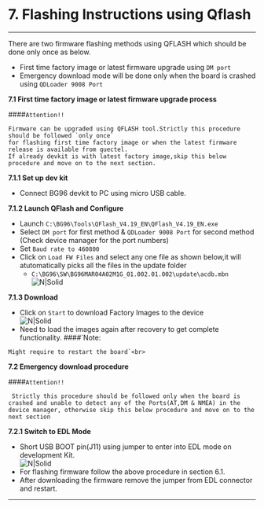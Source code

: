 # 7. Flashing Instructions using Qflash

------------

There are two firmware flashing methods using QFLASH which should be done only once as below.
- First time factory image or latest firmware upgrade using ``DM port ``
- Emergency download mode will be done only when the board is crashed using ``QDLoader 9008 Port``

__7.1 First time factory image or latest firmware upgrade process__

####`Attention!!`
```warning
Firmware can be upgraded using QFLASH tool.Strictly this procedure should be followed `only once` 
for flashing first time factory image or when the latest firmware release is available from quectel.
If already devkit is with latest factory image,skip this below procedure and move on to the next section.
```
__7.1.1 Set up dev kit__
   - Connect BG96 devkit to PC using micro USB cable.  

__7.1.2 Launch QFlash and Configure__
   - Launch `C:\BG96\Tools\QFlash_V4.19_EN\QFlash_V4.19_EN.exe`
   - Select ``DM port`` for first method & ``QDLoader 9008 Port`` for second method (Check device manager for the port numbers)
   - Set `Baud rate to 460800`
   - Click on  ``Load FW Files`` and select any one file as shown below,it will atutomatically picks all the files in the update folder 
      - `C:\BG96\SW\BG96MAR04A02M1G_01.002.01.002\update\acdb.mbn`<br>
    ![N|Solid](../pics/BG96/bg96-QFlash-selectfile.jpg)

__7.1.3 Download__
  - Click on ``Start`` to download Factory Images to the device<br>
![N|Solid](../pics/BG96/bg96-QFlash.jpg)
  - Need to load the images again after recovery to get complete functionality.
####`Note: 
```warning
Might require to restart the board`<br>
```

__7.2 Emergency download procedure__

####`Attention!!`
```warning
 Strictly this procedure should be followed only when the board is crashed and unable to detect any of the Ports(AT,DM & NMEA) in the device manager, otherwise skip this below procedure and move on to the next section
```
__7.2.1 Switch to EDL Mode__
   - Short USB BOOT pin(J11) using jumper to enter into EDL mode on development Kit.<br>
   ![N|Solid](../pics/BG96/bg96-edl.jpg)
   - For flashing firmware follow the above procedure in section 6.1.
   - After downloading the firmware remove the jumper from EDL connector and restart.

------------
